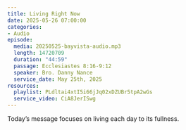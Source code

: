 ```yaml
---
title: Living Right Now
date: 2025-05-26 07:00:00
categories:
- Audio
episode:
  media: 20250525-bayvista-audio.mp3
  length: 14720709
  duration: "44:59"
  passage: Ecclesiastes 8:16-9:12
  speaker: Bro. Danny Nance
  service_date: May 25th, 2025
resources:
  playlist: PLdltai4xtI5i66jJq02xDZUBr5tpA2wGs
  service_video: CiA8JerISwg
---
```

Today’s message focuses on living each day to its fullness.
